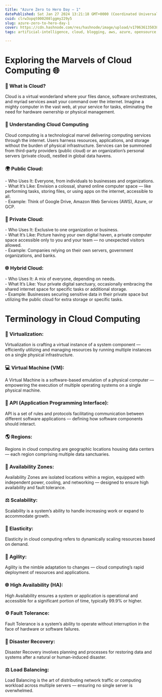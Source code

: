 ```yaml
---
title: "Azure Zero to Hero Day — 1"
datePublished: Sat Jan 27 2024 13:21:18 GMT+0000 (Coordinated Universal Time)
cuid: clrw3opqt000208lggmy229y5
slug: azure-zero-to-hero-day-1
cover: https://cdn.hashnode.com/res/hashnode/image/upload/v1706361350385/d6d5082a-4ffb-44bd-93fc-4ea95cc5a384.png
tags: artificial-intelligence, cloud, blogging, aws, azure, opensource, cloud-computing, devops, azure-functions, azure-pipelines, azure-devops, devops-articles, day1, zerotohero, abhishek-veeramalla

---
```


# **Exploring the Marvels of Cloud Computing 🌐**

### 🤔 What is Cloud?

Cloud is a virtual wonderland where your files dance, software orchestrates, and myriad services await your command over the internet. Imagine a mighty computer in the vast web, at your service for tasks, eliminating the need for hardware ownership or physical management.

### **🚀 Understanding Cloud Computing**

Cloud computing is a technological marvel delivering computing services through the internet. Users harness resources, applications, and storage without the burden of physical infrastructure. Services can be summoned from third-party providers (public cloud) or an organization’s personal servers (private cloud), nestled in global data havens.

### **🌍 Public Cloud:**

\- Who Uses It: Everyone, from individuals to businesses and organizations.  
\- What It’s Like: Envision a colossal, shared online computer space — like performing tasks, storing files, or using apps on the internet, accessible to all.  
\- Example: Think of Google Drive, Amazon Web Services (AWS), Azure, or GCP.

### **🔐 Private Cloud:**

\- Who Uses It: Exclusive to one organization or business.  
\- What It’s Like: Picture having your own digital haven, a private computer space accessible only to you and your team — no unexpected visitors allowed.  
\- Example: Companies relying on their own servers, government organizations, and banks.

### **🌐 Hybrid Cloud:**

\- Who Uses It: A mix of everyone, depending on needs.  
\- What It’s Like: Your private digital sanctuary, occasionally embracing the shared internet space for specific tasks or additional storage.  
\- Example: Businesses securing sensitive data in their private space but utilizing the public cloud for extra storage or specific tasks.

# **Terminology in Cloud Computing**

### **🚀 Virtualization:**

Virtualization is crafting a virtual instance of a system component — efficiently utilizing and managing resources by running multiple instances on a single physical infrastructure.

### **💻 Virtual Machine (VM):**

A Virtual Machine is a software-based emulation of a physical computer — empowering the execution of multiple operating systems on a single physical machine.

### **🤝 API (Application Programming Interface):**

API is a set of rules and protocols facilitating communication between different software applications — defining how software components should interact.

### **🌎 Regions:**

Regions in cloud computing are geographic locations housing data centers — each region comprising multiple data sanctuaries.

### **🏰 Availability Zones:**

Availability Zones are isolated locations within a region, equipped with independent power, cooling, and networking — designed to ensure high availability and fault tolerance.

### **⚖️ Scalability:**

Scalability is a system’s ability to handle increasing work or expand to accommodate growth.

### **🌱 Elasticity:**

Elasticity in cloud computing refers to dynamically scaling resources based on demand.

### **🚀 Agility:**

Agility is the nimble adaptation to changes — cloud computing’s rapid deployment of resources and applications.

### **🌐 High Availability (HA):**

High Availability ensures a system or application is operational and accessible for a significant portion of time, typically 99.9% or higher.

### **⚙️ Fault Tolerance:**

Fault Tolerance is a system’s ability to operate without interruption in the face of hardware or software failures.

### **🔄 Disaster Recovery:**

Disaster Recovery involves planning and processes for restoring data and systems after a natural or human-induced disaster.

### **⚖️ Load Balancing:**

Load Balancing is the art of distributing network traffic or computing workload across multiple servers — ensuring no single server is overwhelmed.